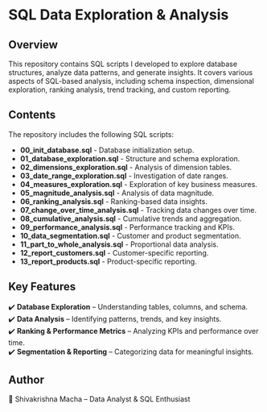 # SQL Data Exploration & Analysis  

## Overview  
This repository contains SQL scripts I developed to explore database structures, analyze data patterns, and generate insights. It covers various aspects of SQL-based analysis, including schema inspection, dimensional exploration, ranking analysis, trend tracking, and custom reporting.  

## Contents  
The repository includes the following SQL scripts:  

- **00_init_database.sql** - Database initialization setup.  
- **01_database_exploration.sql** - Structure and schema exploration.  
- **02_dimensions_exploration.sql** - Analysis of dimension tables.  
- **03_date_range_exploration.sql** - Investigation of date ranges.  
- **04_measures_exploration.sql** - Exploration of key business measures.  
- **05_magnitude_analysis.sql** - Analysis of data magnitude.  
- **06_ranking_analysis.sql** - Ranking-based data insights.  
- **07_change_over_time_analysis.sql** - Tracking data changes over time.  
- **08_cumulative_analysis.sql** - Cumulative trends and aggregation.  
- **09_performance_analysis.sql** - Performance tracking and KPIs.  
- **10_data_segmentation.sql** - Customer and product segmentation.  
- **11_part_to_whole_analysis.sql** - Proportional data analysis.  
- **12_report_customers.sql** - Customer-specific reporting.  
- **13_report_products.sql** - Product-specific reporting.  

## Key Features  
✔️ **Database Exploration** – Understanding tables, columns, and schema.  
✔️ **Data Analysis** – Identifying patterns, trends, and key insights.  
✔️ **Ranking & Performance Metrics** – Analyzing KPIs and performance over time.  
✔️ **Segmentation & Reporting** – Categorizing data for meaningful insights.  

## Author
📌 Shivakrishna Macha – Data Analyst & SQL Enthusiast
